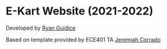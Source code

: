 # E-Kart Website (2021-2022)

Developed by [Ryan Guidice](https://github.com/rguidice)

Based on template provided by ECE401 TA [Jeremiah Corrado](https://github.com/jeremiah-corrado)
